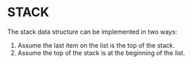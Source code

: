 # STACK

The stack data structure can be implemented in two ways:  
1. Assume the last item on the list is the top of the stack.  
2. Assume the top of the stack is at the beginning of the list.
